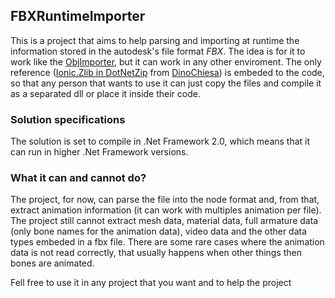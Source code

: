 ## FBXRuntimeImporter

This is a project that aims to help parsing and importing at runtime the information stored in the autodesk's file format _FBX_.
The idea is for it to work like the [ObjImporter](https://wiki.unity3d.com/index.php?title=ObjImporter&oldid=13033), but it can work  in any other enviroment.
The only reference ([Ionic.Zlib in DotNetZip](https://github.com/DinoChiesa/DotNetZip) from [DinoChiesa](https://github.com/DinoChiesa)) is embeded to the code, 
so that any person that wants to use it can just copy the files and compile it as a separated dll or place it inside their code.


### Solution specifications

The solution is set to compile in .Net Framework 2.0, which means that it can run in higher .Net Framework versions.


### What it can and cannot do?

The project, for now, can parse the file into the node format and, from that, extract animation information (it can work with multiples animation per file).
The project still cannot extract mesh data, material data, full armature data (only bone names for the animation data), video data and the other data types
embeded in a fbx file. There are some rare cases where the animation data is not read correctly, that usually happens when other things then bones are animated.


Fell free to use it in any project that you want and to help the project
